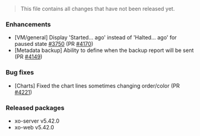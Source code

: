 > This file contains all changes that have not been released yet.

### Enhancements

- [VM/general] Display 'Started... ago' instead of 'Halted... ago' for paused state [#3750](https://github.com/vatesfr/xen-orchestra/issues/3750) (PR [#4170](https://github.com/vatesfr/xen-orchestra/pull/4170))
- [Metadata backup] Ability to define when the backup report will be sent (PR [#4149](https://github.com/vatesfr/xen-orchestra/pull/4149))

### Bug fixes

- [Charts] Fixed the chart lines sometimes changing order/color (PR [#4221](https://github.com/vatesfr/xen-orchestra/pull/4221))

### Released packages

- xo-server v5.42.0
- xo-web v5.42.0
